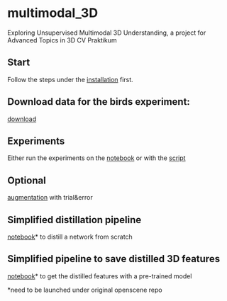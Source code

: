 # multimodal_3D
Exploring Unsupervised Multimodal 3D Understanding, a project for Advanced Topics in 3D CV Praktikum

## Start
Follow the steps under the [installation](installation.md) first. 

## Download data for the birds experiment:
[download](https://drive.google.com/drive/folders/1DkFI6CFrMVSiFE5o7pssg-AHPXctCS_j?usp=sharing)

## Experiments
Either run the experiments on the [notebook](highlight_evaluate_birds.ipynb) or with the [script](experiments_bird.py)


## Optional
[augmentation](aug_projection.ipynb) with trial&error

## Simplified distillation pipeline
[notebook](distill_simplified.ipynb)* to distill a network from scratch
## Simplified pipeline to save distilled 3D features
[notebook](eval_simplified.ipynb)* to get the distilled features with a pre-trained model

*need to be launched under original openscene repo
